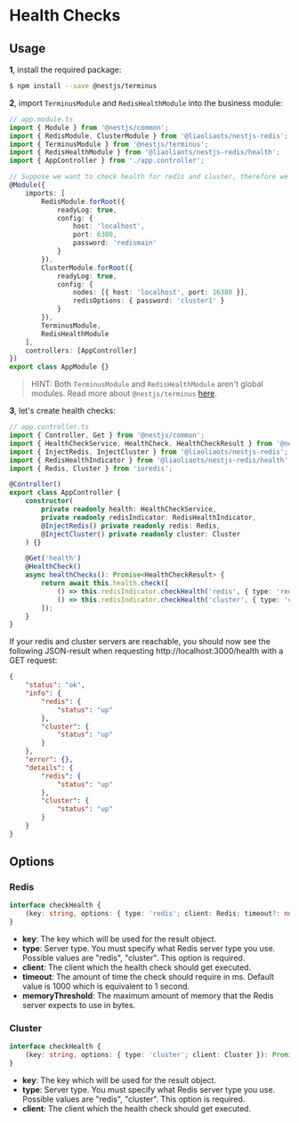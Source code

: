 # Health Checks

## Usage

**1**, install the required package:

```sh
$ npm install --save @nestjs/terminus
```

**2**, import `TerminusModule` and `RedisHealthModule` into the business module:

```TypeScript
// app.module.ts
import { Module } from '@nestjs/common';
import { RedisModule, ClusterModule } from '@liaoliaots/nestjs-redis';
import { TerminusModule } from '@nestjs/terminus';
import { RedisHealthModule } from '@liaoliaots/nestjs-redis/health';
import { AppController } from './app.controller';

// Suppose we want to check health for redis and cluster, therefore we need to import the `ClusterModule` and `RedisModule`.
@Module({
    imports: [
        RedisModule.forRoot({
            readyLog: true,
            config: {
                host: 'localhost',
                port: 6380,
                password: 'redismain'
            }
        }),
        ClusterModule.forRoot({
            readyLog: true,
            config: {
                nodes: [{ host: 'localhost', port: 16380 }],
                redisOptions: { password: 'cluster1' }
            }
        }),
        TerminusModule,
        RedisHealthModule
    ],
    controllers: [AppController]
})
export class AppModule {}
```

> HINT: Both `TerminusModule` and `RedisHealthModule` aren't global modules. Read more about `@nestjs/terminus` [here](https://docs.nestjs.com/recipes/terminus).

**3**, let's create health checks:

```TypeScript
// app.controller.ts
import { Controller, Get } from '@nestjs/common';
import { HealthCheckService, HealthCheck, HealthCheckResult } from '@nestjs/terminus';
import { InjectRedis, InjectCluster } from '@liaoliaots/nestjs-redis';
import { RedisHealthIndicator } from '@liaoliaots/nestjs-redis/health';
import { Redis, Cluster } from 'ioredis';

@Controller()
export class AppController {
    constructor(
        private readonly health: HealthCheckService,
        private readonly redisIndicator: RedisHealthIndicator,
        @InjectRedis() private readonly redis: Redis,
        @InjectCluster() private readonly cluster: Cluster
    ) {}

    @Get('health')
    @HealthCheck()
    async healthChecks(): Promise<HealthCheckResult> {
        return await this.health.check([
            () => this.redisIndicator.checkHealth('redis', { type: 'redis', client: this.redis }),
            () => this.redisIndicator.checkHealth('cluster', { type: 'cluster', client: this.cluster })
        ]);
    }
}
```

If your redis and cluster servers are reachable, you should now see the following JSON-result when requesting http://localhost:3000/health with a GET request:

```json
{
    "status": "ok",
    "info": {
        "redis": {
            "status": "up"
        },
        "cluster": {
            "status": "up"
        }
    },
    "error": {},
    "details": {
        "redis": {
            "status": "up"
        },
        "cluster": {
            "status": "up"
        }
    }
}
```

## Options

### Redis

```TypeScript
interface checkHealth {
    (key: string, options: { type: 'redis'; client: Redis; timeout?: number; memoryThreshold?: number }): Promise<HealthIndicatorResult>;
}
```

-   **key**: The key which will be used for the result object.
-   **type**: Server type. You must specify what Redis server type you use. Possible values are "redis", "cluster". This option is required.
-   **client**: The client which the health check should get executed.
-   **timeout**: The amount of time the check should require in ms. Default value is 1000 which is equivalent to 1 second.
-   **memoryThreshold**: The maximum amount of memory that the Redis server expects to use in bytes.

### Cluster

```TypeScript
interface checkHealth {
    (key: string, options: { type: 'cluster'; client: Cluster }): Promise<HealthIndicatorResult>;
}
```

-   **key**: The key which will be used for the result object.
-   **type**: Server type. You must specify what Redis server type you use. Possible values are "redis", "cluster". This option is required.
-   **client**: The client which the health check should get executed.

